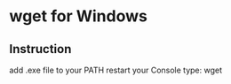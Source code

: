 # wget for Windows
## Instruction
add .exe file to your PATH
restart your Console
type: wget <YOUR LINK>
